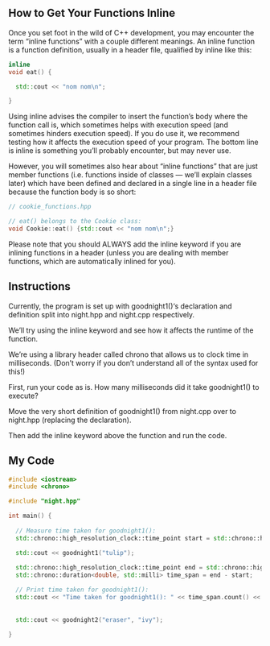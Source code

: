 ## How to Get Your Functions Inline

Once you set foot in the wild of C++ development, you may encounter the term “inline functions” with a couple different meanings. An inline function is a function definition, usually in a header file, qualified by inline like this:
```c++
inline 
void eat() {

  std::cout << "nom nom\n";

}
```
Using inline advises the compiler to insert the function’s body where the function call is, which sometimes helps with execution speed (and sometimes hinders execution speed). If you do use it, we recommend testing how it affects the execution speed of your program. The bottom line is inline is something you’ll probably encounter, but may never use.

However, you will sometimes also hear about “inline functions” that are just member functions (i.e. functions inside of classes — we’ll explain classes later) which have been defined and declared in a single line in a header file because the function body is so short:
```c++
// cookie_functions.hpp

// eat() belongs to the Cookie class:
void Cookie::eat() {std::cout << "nom nom\n";} 
```
Please note that you should ALWAYS add the inline keyword if you are inlining functions in a header (unless you are dealing with member functions, which are automatically inlined for you).

## Instructions

Currently, the program is set up with goodnight1()‘s declaration and definition split into night.hpp and night.cpp respectively.

We’ll try using the inline keyword and see how it affects the runtime of the function.

We’re using a library header called chrono that allows us to clock time in milliseconds. (Don’t worry if you don’t understand all of the syntax used for this!)

First, run your code as is. How many milliseconds did it take goodnight1() to execute?

Move the very short definition of goodnight1() from night.cpp over to night.hpp (replacing the declaration).

Then add the inline keyword above the function and run the code.

## My Code
```c++
#include <iostream>
#include <chrono>

#include "night.hpp"

int main() {
  
  // Measure time taken for goodnight1():
  std::chrono::high_resolution_clock::time_point start = std::chrono::high_resolution_clock::now();

  std::cout << goodnight1("tulip");
  
  std::chrono::high_resolution_clock::time_point end = std::chrono::high_resolution_clock::now();
  std::chrono::duration<double, std::milli> time_span = end - start;

  // Print time taken for goodnight1():
  std::cout << "Time taken for goodnight1(): " << time_span.count() << " milliseconds.\n\n";
  
  
  std::cout << goodnight2("eraser", "ivy");
  
}
```
